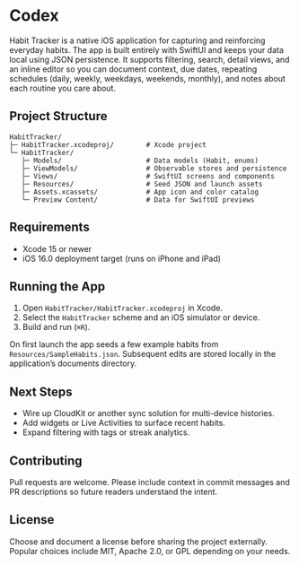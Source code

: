 # Codex

Habit Tracker is a native iOS application for capturing and reinforcing everyday
habits. The app is built entirely with SwiftUI and keeps your data local using
JSON persistence. It supports filtering, search, detail views, and an inline
editor so you can document context, due dates, repeating schedules (daily,
weekly, weekdays, weekends, monthly), and notes about each routine you care
about.

## Project Structure

```
HabitTracker/
├─ HabitTracker.xcodeproj/        # Xcode project
└─ HabitTracker/
   ├─ Models/                     # Data models (Habit, enums)
   ├─ ViewModels/                 # Observable stores and persistence
   ├─ Views/                      # SwiftUI screens and components
   ├─ Resources/                  # Seed JSON and launch assets
   ├─ Assets.xcassets/            # App icon and color catalog
   └─ Preview Content/            # Data for SwiftUI previews
```

## Requirements

- Xcode 15 or newer
- iOS 16.0 deployment target (runs on iPhone and iPad)

## Running the App

1. Open `HabitTracker/HabitTracker.xcodeproj` in Xcode.
2. Select the `HabitTracker` scheme and an iOS simulator or device.
3. Build and run (`⌘R`).

On first launch the app seeds a few example habits from
`Resources/SampleHabits.json`. Subsequent edits are stored locally in the
application’s documents directory.

## Next Steps

- Wire up CloudKit or another sync solution for multi-device histories.
- Add widgets or Live Activities to surface recent habits.
- Expand filtering with tags or streak analytics.

## Contributing

Pull requests are welcome. Please include context in commit messages and PR
descriptions so future readers understand the intent.

## License

Choose and document a license before sharing the project externally. Popular
choices include MIT, Apache 2.0, or GPL depending on your needs.
